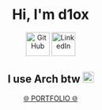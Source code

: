 <h1 align="center"><a>Hi, I'm d1ox </a></h1>

<p align="center">
  <a href="https://github.com/TangInasal">
    <picture>
      <source media="(prefers-color-scheme: dark)" srcset="https://cdn.simpleicons.org/github/white">
      <img alt="GitHub" title="GitHub" height="48" width="48" src="https://cdn.simpleicons.org/github"></picture></a>
  <a href="https://www.linkedin.com/in/jr-diox">
    <img alt="LinkedIn" title="LinkedIn" height="48" width="48" src="https://cdn.simpleicons.org/linkedin"></a>
</p>

<h2 align="center"><a>I use Arch btw </a> 
  <img alt="Arch Linux" title="Arch Linux" height="22" width="22" src="https://cdn.simpleicons.org/archlinux">
</h2>

<!-- <h4 align="center">🌐 portfolio</h3>
-->
<p align="center">
  <a href="https://diox-portfolio.vercel.app/"> 🌐 PORTFOLIO 🌐 </a>
</p>
